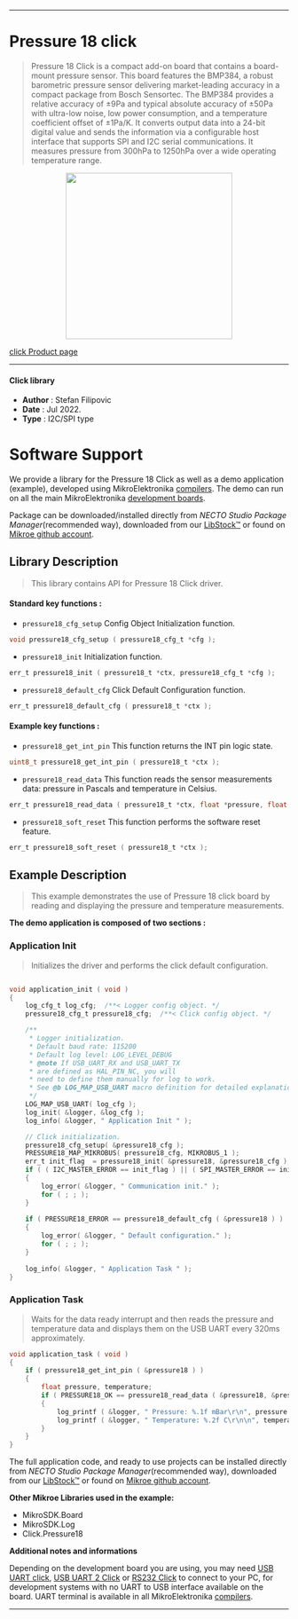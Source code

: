 
---
# Pressure 18 click

> Pressure 18 Click is a compact add-on board that contains a board-mount pressure sensor. This board features the BMP384, a robust barometric pressure sensor delivering market-leading accuracy in a compact package from Bosch Sensortec. The BMP384 provides a relative accuracy of ±9Pa and typical absolute accuracy of ±50Pa with ultra-low noise, low power consumption, and a temperature coefficient offset of ±1Pa/K. It converts output data into a 24-bit digital value and sends the information via a configurable host interface that supports SPI and I2C serial communications. It measures pressure from 300hPa to 1250hPa over a wide operating temperature range.

<p align="center">
  <img src="https://download.mikroe.com/images/click_for_ide/pressure18_click.png" height=300px>
</p>

[click Product page](https://www.mikroe.com/pressure-18-click)

---


#### Click library

- **Author**        : Stefan Filipovic
- **Date**          : Jul 2022.
- **Type**          : I2C/SPI type


# Software Support

We provide a library for the Pressure 18 Click
as well as a demo application (example), developed using MikroElektronika
[compilers](https://www.mikroe.com/necto-studio).
The demo can run on all the main MikroElektronika [development boards](https://www.mikroe.com/development-boards).

Package can be downloaded/installed directly from *NECTO Studio Package Manager*(recommended way), downloaded from our [LibStock&trade;](https://libstock.mikroe.com) or found on [Mikroe github account](https://github.com/MikroElektronika/mikrosdk_click_v2/tree/master/clicks).

## Library Description

> This library contains API for Pressure 18 Click driver.

#### Standard key functions :

- `pressure18_cfg_setup` Config Object Initialization function.
```c
void pressure18_cfg_setup ( pressure18_cfg_t *cfg );
```

- `pressure18_init` Initialization function.
```c
err_t pressure18_init ( pressure18_t *ctx, pressure18_cfg_t *cfg );
```

- `pressure18_default_cfg` Click Default Configuration function.
```c
err_t pressure18_default_cfg ( pressure18_t *ctx );
```

#### Example key functions :

- `pressure18_get_int_pin` This function returns the INT pin logic state.
```c
uint8_t pressure18_get_int_pin ( pressure18_t *ctx );
```

- `pressure18_read_data` This function reads the sensor measurements data: pressure in Pascals and temperature in Celsius.
```c
err_t pressure18_read_data ( pressure18_t *ctx, float *pressure, float *temperature );
```

- `pressure18_soft_reset` This function performs the software reset feature.
```c
err_t pressure18_soft_reset ( pressure18_t *ctx );
```

## Example Description

> This example demonstrates the use of Pressure 18 click board by reading and displaying the pressure and temperature measurements.

**The demo application is composed of two sections :**

### Application Init

> Initializes the driver and performs the click default configuration.

```c

void application_init ( void )
{
    log_cfg_t log_cfg;  /**< Logger config object. */
    pressure18_cfg_t pressure18_cfg;  /**< Click config object. */

    /** 
     * Logger initialization.
     * Default baud rate: 115200
     * Default log level: LOG_LEVEL_DEBUG
     * @note If USB_UART_RX and USB_UART_TX 
     * are defined as HAL_PIN_NC, you will 
     * need to define them manually for log to work. 
     * See @b LOG_MAP_USB_UART macro definition for detailed explanation.
     */
    LOG_MAP_USB_UART( log_cfg );
    log_init( &logger, &log_cfg );
    log_info( &logger, " Application Init " );

    // Click initialization.
    pressure18_cfg_setup( &pressure18_cfg );
    PRESSURE18_MAP_MIKROBUS( pressure18_cfg, MIKROBUS_1 );
    err_t init_flag  = pressure18_init( &pressure18, &pressure18_cfg );
    if ( ( I2C_MASTER_ERROR == init_flag ) || ( SPI_MASTER_ERROR == init_flag ) )
    {
        log_error( &logger, " Communication init." );
        for ( ; ; );
    }
    
    if ( PRESSURE18_ERROR == pressure18_default_cfg ( &pressure18 ) )
    {
        log_error( &logger, " Default configuration." );
        for ( ; ; );
    }
    
    log_info( &logger, " Application Task " );
}

```

### Application Task

> Waits for the data ready interrupt and then reads the pressure and temperature data and displays them on the USB UART every 320ms approximately.

```c
void application_task ( void )
{
    if ( pressure18_get_int_pin ( &pressure18 ) )
    {
        float pressure, temperature;
        if ( PRESSURE18_OK == pressure18_read_data ( &pressure18, &pressure, &temperature ) )
        {
            log_printf ( &logger, " Pressure: %.1f mBar\r\n", pressure * PRESSURE18_PA_TO_MBAR );
            log_printf ( &logger, " Temperature: %.2f C\r\n\n", temperature );
        }
    }
}
```

The full application code, and ready to use projects can be installed directly from *NECTO Studio Package Manager*(recommended way), downloaded from our [LibStock&trade;](https://libstock.mikroe.com) or found on [Mikroe github account](https://github.com/MikroElektronika/mikrosdk_click_v2/tree/master/clicks).

**Other Mikroe Libraries used in the example:**

- MikroSDK.Board
- MikroSDK.Log
- Click.Pressure18

**Additional notes and informations**

Depending on the development board you are using, you may need
[USB UART click](https://www.mikroe.com/usb-uart-click),
[USB UART 2 Click](https://www.mikroe.com/usb-uart-2-click) or
[RS232 Click](https://www.mikroe.com/rs232-click) to connect to your PC, for
development systems with no UART to USB interface available on the board. UART
terminal is available in all MikroElektronika
[compilers](https://shop.mikroe.com/compilers).

---
